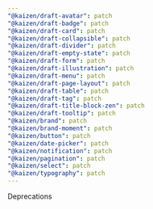 ```yaml
---
"@kaizen/draft-avatar": patch
"@kaizen/draft-badge": patch
"@kaizen/draft-card": patch
"@kaizen/draft-collapsible": patch
"@kaizen/draft-divider": patch
"@kaizen/draft-empty-state": patch
"@kaizen/draft-form": patch
"@kaizen/draft-illustration": patch
"@kaizen/draft-menu": patch
"@kaizen/draft-page-layout": patch
"@kaizen/draft-table": patch
"@kaizen/draft-tag": patch
"@kaizen/draft-title-block-zen": patch
"@kaizen/draft-tooltip": patch
"@kaizen/brand": patch
"@kaizen/brand-moment": patch
"@kaizen/button": patch
"@kaizen/date-picker": patch
"@kaizen/notification": patch
"@kaizen/pagination": patch
"@kaizen/select": patch
"@kaizen/typography": patch
---
```


Deprecations
